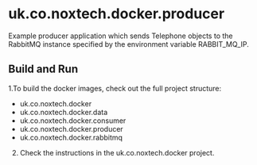 # uk.co.noxtech.docker.producer
Example producer application which sends Telephone objects to the RabbitMQ
instance specified by the environment variable RABBIT_MQ_IP.

## Build and Run
1.To build the docker images, check out the full project structure:
* uk.co.noxtech.docker
* uk.co.noxtech.docker.data
* uk.co.noxtech.docker.consumer
* uk.co.noxtech.docker.producer
* uk.co.noxtech.docker.rabbitmq
2. Check the instructions in the uk.co.noxtech.docker project.